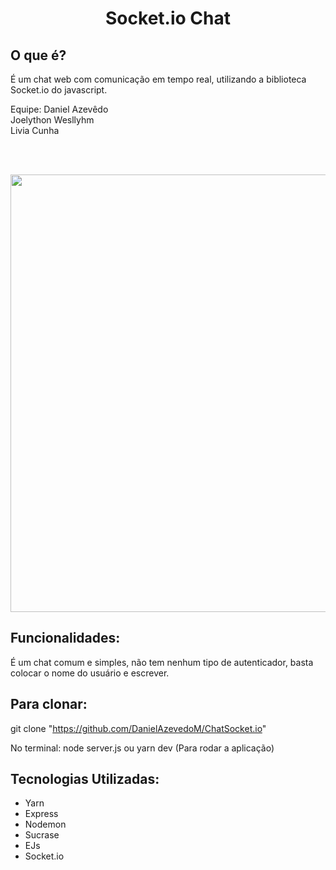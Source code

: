 <h1 align="center">Socket.io Chat</h1>

## O que é?
É um chat web com comunicação em tempo real, utilizando a biblioteca Socket.io do javascript.

Equipe: Daniel Azevêdo </br>
        Joelython Wesllyhm </br>
        Livia Cunha

</br>

</br>



<p align="center">
  <img  src="https://i.imgur.com/HEwKlNw.gif" heigth="700" width="700">
</p>

## Funcionalidades:

É um chat comum e simples, não tem nenhum tipo de autenticador, basta colocar o nome do usuário e escrever.

## Para clonar:
  git clone "https://github.com/DanielAzevedoM/ChatSocket.io"
  
  No terminal: node server.js ou yarn dev (Para rodar a aplicação)
  
## Tecnologias Utilizadas:
- Yarn
- Express
- Nodemon
- Sucrase
- EJs
- Socket.io
